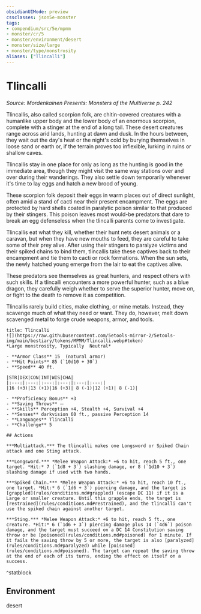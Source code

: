 ```yaml
---
obsidianUIMode: preview
cssclasses: json5e-monster
tags:
- compendium/src/5e/mpmm
- monster/cr/5
- monster/environment/desert
- monster/size/large
- monster/type/monstrosity
aliases: ["Tlincalli"]
---
```

# Tlincalli
*Source: Mordenkainen Presents: Monsters of the Multiverse p. 242*  

Tlincallis, also called scorpion folk, are chitin-covered creatures with a humanlike upper body and the lower body of an enormous scorpion, complete with a stinger at the end of a long tail. These desert creatures range across arid lands, hunting at dawn and dusk. In the hours between, they wait out the day's heat or the night's cold by burying themselves in loose sand or earth or, if the terrain proves too inflexible, lurking in ruins or shallow caves.

Tlincallis stay in one place for only as long as the hunting is good in the immediate area, though they might visit the same way stations over and over during their wanderings. They also settle down temporarily whenever it's time to lay eggs and hatch a new brood of young.

These scorpion folk deposit their eggs in warm places out of direct sunlight, often amid a stand of cacti near their present encampment. The eggs are protected by hard shells coated in paralytic poison similar to that produced by their stingers. This poison leaves most would-be predators that dare to break an egg defenseless when the tlincalli parents come to investigate.

Tlincallis eat what they kill, whether their hunt nets desert animals or a caravan, but when they have new mouths to feed, they are careful to take some of their prey alive. After using their stingers to paralyze victims and their spiked chains to bind them, tlincallis take these captives back to their encampment and tie them to cacti or rock formations. When the sun sets, the newly hatched young emerge from the lair to eat the captives alive.

These predators see themselves as great hunters, and respect others with such skills. If a tlincalli encounters a more powerful hunter, such as a blue dragon, they carefully weigh whether to serve the superior hunter, move on, or fight to the death to remove it as competition.

Tlincallis rarely build cities, make clothing, or mine metals. Instead, they scavenge much of what they need or want. They do, however, melt down scavenged metal to forge crude weapons, armor, and tools.

```ad-statblock
title: Tlincalli
![](https://raw.githubusercontent.com/5etools-mirror-2/5etools-img/main/bestiary/tokens/MPMM/Tlincalli.webp#token)
*Large monstrosity, Typically  Neutral*

- **Armor Class** 15  (natural armor)
- **Hit Points** 85 (`10d10 + 30`)
- **Speed** 40 ft.

|STR|DEX|CON|INT|WIS|CHA|
|:---:|:---:|:---:|:---:|:---:|:---:|
|16 (+3)|13 (+1)|16 (+3)| 8 (-1)|12 (+1)| 8 (-1)|

- **Proficiency Bonus** +3
- **Saving Throws** ⏤
- **Skills** Perception +4, Stealth +4, Survival +4
- **Senses** darkvision 60 ft., passive Perception 14
- **Languages** Tlincalli
- **Challenge** 5

## Actions

***Multiattack.*** The tlincalli makes one Longsword or Spiked Chain attack and one Sting attack.

***Longsword.*** *Melee Weapon Attack:* +6 to hit, reach 5 ft., one target. *Hit:* 7 (`1d8 + 3`) slashing damage, or 8 (`1d10 + 3`) slashing damage if used with two hands.

***Spiked Chain.*** *Melee Weapon Attack:* +6 to hit, reach 10 ft., one target. *Hit:* 6 (`1d6 + 3`) piercing damage, and the target is [grappled](rules/conditions.md#grappled) (escape DC 11) if it is a Large or smaller creature. Until this grapple ends, the target is [restrained](rules/conditions.md#restrained), and the tlincalli can't use the spiked chain against another target.

***Sting.*** *Melee Weapon Attack:* +6 to hit, reach 5 ft., one creature. *Hit:* 6 (`1d6 + 3`) piercing damage plus 14 (`4d6`) poison damage, and the target must succeed on a DC 14 Constitution saving throw or be [poisoned](rules/conditions.md#poisoned) for 1 minute. If it fails the saving throw by 5 or more, the target is also [paralyzed](rules/conditions.md#paralyzed) while [poisoned](rules/conditions.md#poisoned). The target can repeat the saving throw at the end of each of its turns, ending the effect on itself on a success.
```
^statblock

## Environment

desert